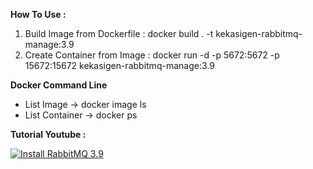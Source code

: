 <b>How To Use : </b>
1. Build Image from Dockerfile : docker build . -t kekasigen-rabbitmq-manage:3.9
2. Create Container from Image : docker run -d -p 5672:5672 -p 15672:15672 kekasigen-rabbitmq-manage:3.9

 
<b>Docker Command Line </b>
- List Image -> docker image ls
- List Container -> docker ps

<b>Tutorial Youtube : </b>

[![Install RabbitMQ 3.9](https://img.youtube.com/vi/Oqxhyt1-xw8/0.jpg)](https://www.youtube.com/watch?v=Oqxhyt1-xw8)